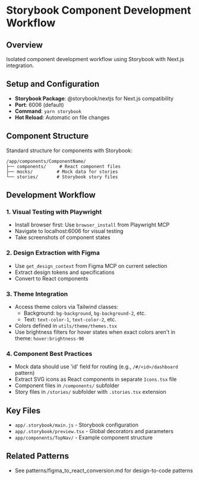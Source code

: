 # Storybook Component Development Workflow

## Overview
Isolated component development workflow using Storybook with Next.js integration.

## Setup and Configuration
- **Storybook Package**: @storybook/nextjs for Next.js compatibility
- **Port**: 6006 (default)
- **Command**: `yarn storybook`
- **Hot Reload**: Automatic on file changes

## Component Structure
Standard structure for components with Storybook:
```
/app/components/ComponentName/
├── components/     # React component files
├── mocks/         # Mock data for stories
└── stories/       # Storybook story files
```

## Development Workflow

### 1. Visual Testing with Playwright
- Install browser first: Use `browser_install` from Playwright MCP
- Navigate to localhost:6006 for visual testing
- Take screenshots of component states

### 2. Design Extraction with Figma
- Use `get_design_context` from Figma MCP on current selection
- Extract design tokens and specifications
- Convert to React components

### 3. Theme Integration
- Access theme colors via Tailwind classes:
  - Background: `bg-background`, `bg-background-2`, etc.
  - Text: `text-color-1`, `text-color-2`, etc.
- Colors defined in `utils/theme/themes.tsx`
- Use brightness filters for hover states when exact colors aren't in theme: `hover:brightness-90`

### 4. Component Best Practices
- Mock data should use 'id' field for routing (e.g., `/#/<id>/dashboard` pattern)
- Extract SVG icons as React components in separate `Icons.tsx` file
- Component files in `/components/` subfolder
- Story files in `/stories/` subfolder with `.stories.tsx` extension

## Key Files
- `app/.storybook/main.js` - Storybook configuration
- `app/.storybook/preview.tsx` - Global decorators and parameters
- `app/components/TopNav/` - Example component structure

## Related Patterns
- See patterns/figma_to_react_conversion.md for design-to-code patterns
